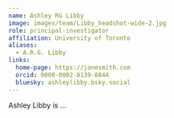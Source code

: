 ```yaml
---
name: Ashley RG Libby
image: images/team/Libby_headshot-wide-2.jpg
role: principal-investigator
affiliation: University of Toronto
aliases:
  - A.R.G. Libby
links:
  home-page: https://janesmith.com
  orcid: 0000-0002-8139-8844
  bluesky: ashleylibby.bsky.social
---
```


Ashley Libby is ...
